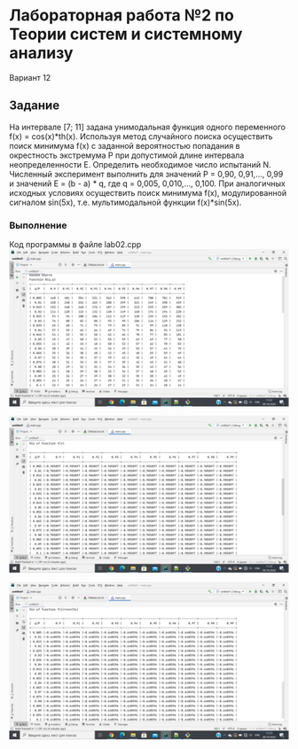 # Лабораторная работа №2 по Теории систем и системному анализу
Вариант 12
## Задание 
На интервале [7; 11] задана унимодальная функция одного переменного f(x) = cos(x)*th(x). Используя метод случайного поиска осуществить поиск минимума f(x) с заданной вероятностью попадания в окрестность экстремума P при допустимой длине интервала неопределенности E. Определить необходимое число испытаний N. Численный эксперимент выполнить для значений P = 0,90, 0,91,..., 0,99 и значений E = (b - a) * q, где q = 0,005, 0,010,..., 0,100. При аналогичных исходных условиях осуществить поиск минимума f(x), модулированной сигналом sin(5x), т.е. мультимодальной функции f(x)*sin(5x).
### Выполнение
Код программы в файле lab02.cpp
![Зависимость N от p и q](https://github.com/nikolaevaaa/tsisa02/blob/main/lab2.1.png?raw=true)

![Результаты поиска экстремума f(x) в зависимости от P и q](https://github.com/nikolaevaaa/tsisa02/blob/main/lab2.2.png?raw=true)

![Результаты поиска экстремума f(x)*sin(5x) в зависимости от P и q](https://github.com/nikolaevaaa/tsisa02/blob/main/lab2.3.png?raw=true)

